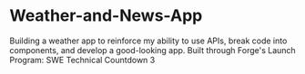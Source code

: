 # Weather-and-News-App
Building a weather app to reinforce my ability to use APIs, break code into components, and develop a good-looking app. Built through Forge's Launch Program: SWE Technical Countdown 3
